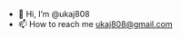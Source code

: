 - 👋 Hi, I’m @ukaj808
- 📫 How to reach me ukaj808@gmail.com

<!---
The streetlights initiative.
--->
